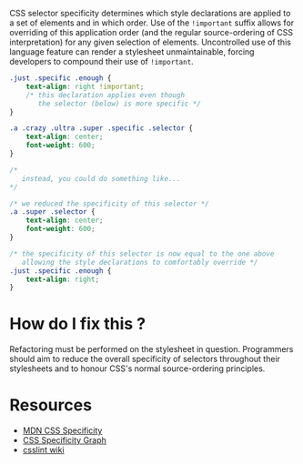 CSS selector specificity determines which style declarations are applied to a set of elements and in which order. Use of the `!important` suffix allows for overriding of this application order (and the regular source-ordering of CSS interpretation) for any given selection of elements. Uncontrolled use of this language feature can render a stylesheet unmaintainable, forcing developers to compound their use of `!important`.

```css
.just .specific .enough {
    text-align: right !important;
    /* this declaration applies even though 
       the selector (below) is more specific */
}

.a .crazy .ultra .super .specific .selector {
    text-align: center;
    font-weight: 600;
}

/*
   instead, you could do something like...
*/

/* we reduced the specificity of this selector */
.a .super .selector {
    text-align: center;
    font-weight: 600;
}

/* the specificity of this selector is now equal to the one above
   allowing the style declarations to comfortably override */
.just .specific .enough {
    text-align: right;
}
```

# How do I fix this ?

Refactoring must be performed on the stylesheet in question. Programmers should aim to reduce the overall specificity of selectors throughout their stylesheets and to honour CSS's normal source-ordering principles.

# Resources

* [MDN CSS Specificity](https://developer.mozilla.org/en-US/docs/Web/CSS/Specificity)
* [CSS Specificity Graph](https://jonassebastianohlsson.com/specificity-graph/)
* [csslint wiki](https://github.com/CSSLint/csslint/wiki/Disallow-!important)
